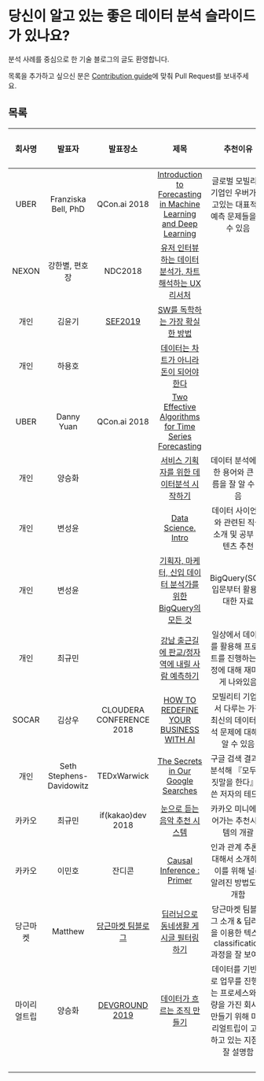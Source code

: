 # 당신이 알고 있는 좋은 데이터 분석 슬라이드가 있나요?

분석 사례를 중심으로 한 기술 블로그의 글도 환영합니다.

목록을 추가하고 싶으신 분은 [Contribution guide](https://github.com/ysunmi0427/awesome-data-analysis-slides/blob/master/pull_request_template.md)에 맞춰 Pull Request를 보내주세요.

## 목록
| 회사명 | 발표자 | 발표장소 |제목 | 추천이유 | 추천인 |  
|:------:|:------:|:-----------:|:---------:|:---------:|:---------:|
| UBER | Franziska Bell, PhD | QCon.ai 2018 |[Introduction to Forecasting in Machine Learning and Deep Learning](https://www.youtube.com/watch?v=bn8rVBuIcFg&t=254s) | 글로벌 모빌리티 기업인 우버가 풀고있는 대표적인 예측 문제들을 볼 수 있음 | [윤선미](https://www.linkedin.com/in/yoonsunmi/) |
| NEXON | 강한별, 편호장 | NDC2018 | [유저 인터뷰 하는 데이터 분석가, 차트 해석하는 UX 리서처](https://www.youtube.com/watch?v=ihi_NJ5MUsA)|  | - |
| 개인 | 김윤기 | [SEF2019](http://sef2019.oig.kr/) | [SW를 독학하는 가장 확실한 방법](https://www.edwith.org/sef-2019/lecture/44871/?fbclid=IwAR1f-XZPY0aNBfVWkotfVP0V6hXm1XZ6GWAZvTNwFVY-_MCFQ1F-bfXx2AQ) | | - |
| 개인 | 하용호 |  | [데이터는 차트가 아니라 돈이 되어야 한다](https://www.slideshare.net/yongho/ss-52116574) |  | - |
| UBER | Danny Yuan | QCon.ai 2018 | [Two Effective Algorithms for Time Series Forecasting](https://www.youtube.com/watch?v=VYpAodcdFfA&t=317s) | | [윤선미](https://www.linkedin.com/in/yoonsunmi/) |
| 개인 | 양승화 |  | [서비스 기획자를 위한 데이터분석 시작하기](https://www.slideshare.net/leoyang991/ss-90038927) | 데이터 분석에 대한 용어와 큰 흐름을 잘 알 수 있음 | [변성윤](https://github.com/zzsza) |  
| 개인 | 변성윤 |  | [Data Science. Intro](https://www.slideshare.net/zzsza/data-science-intro) | 데이터 사이언스와 관련된 직군 소개 및 공부 컨텐츠 추천 | [변성윤](https://github.com/zzsza) |  
| 개인 | 변성윤 |  | [기획자, 마케터, 신입 데이터 분석가를 위한 BigQuery의 모든 것](https://www.slideshare.net/zzsza/bigquery-147073606) | BigQuery(SQL) 입문부터 활용에 대한 자료 | [변성윤](https://github.com/zzsza) |  
| 개인 | 최규민 |  | [강남 출근길에 판교/정자역에 내릴 사람 예측하기](https://www.slideshare.net/ssuser2fe594/2107-80754131) | 일상에서 데이터를 활용해 프로젝트를 진행하는 과정에 대해 재미있게 나와있음 | [변성윤](https://github.com/zzsza) |
| SOCAR | 김상우 | CLOUDERA CONFERENCE 2018 | [HOW TO REDEFINE YOUR BUSINESS WITH AI](https://www.clouderasessionsseoul.com/file/Machine_Learning_3.pdf) | 모빌리티 기업에서 다루는 가장 최신의 데이터 분석 문제에 대해서 알 수 있음 | - |
| 개인 | Seth Stephens-Davidowitz | TEDxWarwick | [The Secrets in Our Google Searches](https://www.youtube.com/watch?v=IaFQVNuAA3w) | 구글 검색 결과를 분석해 『모두 거짓말을 한다』를 쓴 저자의 테드톡 | - |   
| 카카오 | 최규민 | if(kakao)dev 2018 | [눈으로 듣는 음악 추천 시스템](https://tv.kakao.com/channel/3150758/cliplink/391418802) | 카카오 미니에 들어가는 추천시스템의 개괄 | - |  
| 카카오 | 이민호 | 잔디콘 | [Causal Inference : Primer](https://www.slideshare.net/lumiamitie/causal-inference-primer-20190601) | 인과 관계 추론에 대해서 소개하고 이를 위해 널리 알려진 방법도 소개함 | - |
| 당근마켓 | Matthew | [당근마켓 팀블로그](https://medium.com/daangn) | [딥러닝으로 동네생활 게시글 필터링하기](https://medium.com/daangn/%EB%94%A5%EB%9F%AC%EB%8B%9D%EC%9C%BC%EB%A1%9C-%EB%8F%99%EB%84%A4%EC%83%9D%ED%99%9C-%EA%B2%8C%EC%8B%9C%EA%B8%80-%ED%95%84%ED%84%B0%EB%A7%81%ED%95%98%EA%B8%B0-263cfe4bc58d) | 당근마켓 팀블로그 소개 & 딥러닝을 이용한 텍스트 classification 과정을 잘 보여줌 | [윤선미](https://www.linkedin.com/in/yoonsunmi/) |
| 마이리얼트립 | 양승화 | [DEVGROUND 2019](http://devground.hanbit.co.kr/) | [데이터가 흐르는 조직 만들기](https://pt.slideshare.net/leoyang991/ss-152175755) | 데이터를 기반으로 업무를 진행하는 프로세스와 역량을 가진 회사를 만들기 위해 마이리얼트립이 고민하고 있는 지점을 잘 설명함  | - |    
|  |  |  |  | | - |  
